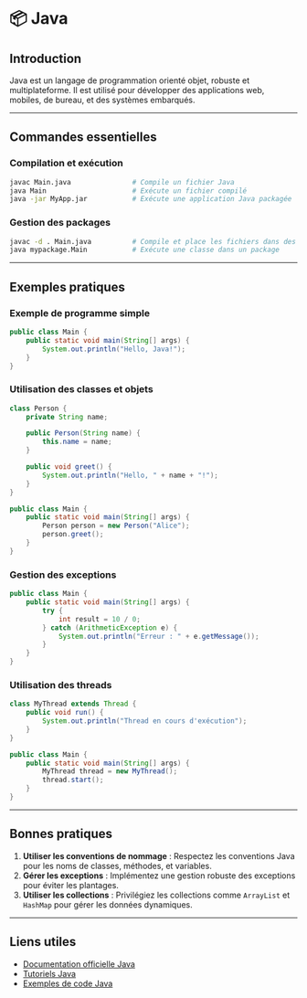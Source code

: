 # 📦 Java

## Introduction

Java est un langage de programmation orienté objet, robuste et multiplateforme. Il est utilisé pour développer des applications web, mobiles, de bureau, et des systèmes embarqués.

---

## Commandes essentielles

### Compilation et exécution

```bash
javac Main.java               # Compile un fichier Java
java Main                     # Exécute un fichier compilé
java -jar MyApp.jar           # Exécute une application Java packagée
```

### Gestion des packages

```bash
javac -d . Main.java          # Compile et place les fichiers dans des packages
java mypackage.Main           # Exécute une classe dans un package
```

---

## Exemples pratiques

### Exemple de programme simple

```java
public class Main {
    public static void main(String[] args) {
        System.out.println("Hello, Java!");
    }
}
```

### Utilisation des classes et objets

```java
class Person {
    private String name;

    public Person(String name) {
        this.name = name;
    }

    public void greet() {
        System.out.println("Hello, " + name + "!");
    }
}

public class Main {
    public static void main(String[] args) {
        Person person = new Person("Alice");
        person.greet();
    }
}
```

### Gestion des exceptions

```java
public class Main {
    public static void main(String[] args) {
        try {
            int result = 10 / 0;
        } catch (ArithmeticException e) {
            System.out.println("Erreur : " + e.getMessage());
        }
    }
}
```

### Utilisation des threads

```java
class MyThread extends Thread {
    public void run() {
        System.out.println("Thread en cours d'exécution");
    }
}

public class Main {
    public static void main(String[] args) {
        MyThread thread = new MyThread();
        thread.start();
    }
}
```

---

## Bonnes pratiques

1. **Utiliser les conventions de nommage** : Respectez les conventions Java pour les noms de classes, méthodes, et variables.
2. **Gérer les exceptions** : Implémentez une gestion robuste des exceptions pour éviter les plantages.
3. **Utiliser les collections** : Privilégiez les collections comme `ArrayList` et `HashMap` pour gérer les données dynamiques.

---

## Liens utiles

- [Documentation officielle Java](https://docs.oracle.com/en/java/)
- [Tutoriels Java](https://www.w3schools.com/java/)
- [Exemples de code Java](https://github.com/TheAlgorithms/Java)
